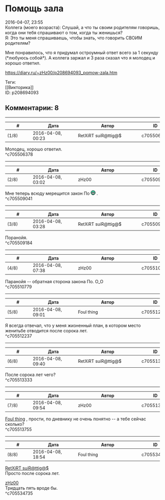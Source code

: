 Помощь зала
===========

  
2016-04-07, 23:55  
 Коллега (моего возраста): Слушай, а что ты своим родителям говоришь, когда они тебя спрашивают о том, когда ты женишься?   
 Я: Это ты меня спрашиваешь, чтобы знать, что говорить СВОИМ родителям?   
   
 Мне понравилось, что я придумал остроумный ответ всего за 1 секунду (\*любуюсь собой\*). А коллега заржал и 3 раза сказал что я молодец и хорошо ответил.   
  
<https://diary.ru/~zHz00/p208694093_pomow-zala.htm>  
  
Теги:  
[[Викторика]]  
ID: p208694093  


Комментарии: 8
--------------

  


---



|         #         |              Дата              |                     Автор                     |           ID           |
| --- | --- | --- | --- |
| (1/8) | 2016-04-08, 00:23 | RetXiRT suiR@ttig@$ | c705506378 |

  
  Молодец, хорошо ответил.    
 ^c705506378

---



|         #         |              Дата              |                     Автор                     |           ID           |
| --- | --- | --- | --- |
| (2/8) | 2016-04-08, 03:02 | zHz00 | c705509041 |

  
 Мне теперь всюду мерещится закон По ![:D](pics/1131.gif) .   
 ^c705509041

---



|         #         |              Дата              |                     Автор                     |           ID           |
| --- | --- | --- | --- |
| (3/8) | 2016-04-08, 03:28 | RetXiRT suiR@ttig@$ | c705509184 |

  
  Поранойя.    
 ^c705509184

---



|         #         |              Дата              |                     Автор                     |           ID           |
| --- | --- | --- | --- |
| (4/8) | 2016-04-08, 07:38 | zHz00 | c705510779 |

  
 Паранойя -- обратная сторона закона По. О\_О   
 ^c705510779

---



|         #         |              Дата              |                     Автор                     |           ID           |
| --- | --- | --- | --- |
| (5/8) | 2016-04-08, 09:01 | Foul thing | c705512237 |

  
 Я всегда отвечал, что у меня жизненный план, в котором место женитьбе отводится после сорока лет.   
 ^c705512237

---



|         #         |              Дата              |                     Автор                     |           ID           |
| --- | --- | --- | --- |
| (6/8) | 2016-04-08, 09:40 | RetXiRT suiR@ttig@$ | c705513333 |

  
  После сорока лет чего?    
 ^c705513333

---



|         #         |              Дата              |                     Автор                     |           ID           |
| --- | --- | --- | --- |
| (7/8) | 2016-04-08, 09:54 | zHz00 | c705513755 |

  
  [Foul thing](http://foulthing.diary.ru "Temporary Internet Flies")  , прости, по дневнику не очень понятно -- а тебе сейчас сколько?   
 ^c705513755

---



|         #         |              Дата              |                     Автор                     |           ID           |
| --- | --- | --- | --- |
| (8/8) | 2016-04-08, 18:54 | Foul thing | c705534735 |

  
  [RetXiRT suiR@ttig@$](http://Hellspawn.diary.ru "Горчичник")    
 Просто после сорока лет.   
   
  [zHz00](https://zHz00.diary.ru "Untitled")    
 Тридцать пять вроде бы.   
 ^c705534735